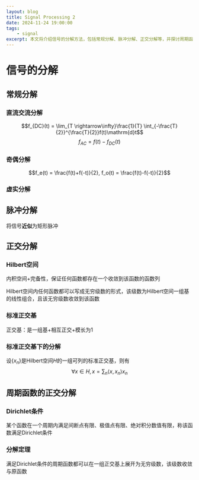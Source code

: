 ```yaml
---
layout: blog
title: Signal Processing 2
date: 2024-11-24 19:00:00
tags:
    - signal
excerpt: 本文将介绍信号的分解方法，包括常规分解、脉冲分解、正交分解等，并探讨周期函数的正交分解定理。
---
```


# 信号的分解
## 常规分解
### 直流交流分解
$$f_{DC}(t) = \lim_{T \rightarrow\infty}\frac{1}{T} \int_{-\frac{T}{2}}^{\frac{T}{2}}f(t)\mathrm{d}t$$
$$f_{AC}=f(t)-f_{DC}(t)$$

### 奇偶分解
$$f_e(t) = \frac{f(t)+f(-t)}{2}, f_o(t) = \frac{f(t)-f(-t)}{2}$$

### 虚实分解

## 脉冲分解
将信号**近似**为矩形脉冲

## 正交分解

### Hilbert空间
内积空间+完备性，保证任何函数都存在一个收敛到该函数的函数列

Hilbert空间内任何函数都可以写成无穷级数的形式，该级数为Hilbert空间一组基的线性组合，且该无穷级数收敛到该函数

### 标准正交基
正交基：是一组基+相互正交+模长为1

### 标准正交基下的分解
设$\{x_n\}$是Hilbert空间$H$的一组可列的标准正交基，则有
$$\forall x \in H, x = \sum_n \langle x, x_n \rangle x_n $$

## 周期函数的正交分解
### Dirichlet条件
某个函数在一个周期内满足间断点有限、极值点有限、绝对积分数值有限，称该函数满足Dirichlet条件

### 分解定理
满足Dirichlet条件的周期函数都可以在一组正交基上展开为无穷级数，该级数收敛与原函数
